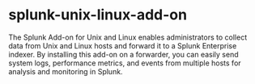 # splunk-unix-linux-add-on
The Splunk Add-on for Unix and Linux enables administrators to collect data from Unix and Linux hosts and forward it to a Splunk Enterprise indexer. By installing this add-on on a forwarder, you can easily send system logs, performance metrics, and events from multiple hosts for analysis and monitoring in Splunk.
